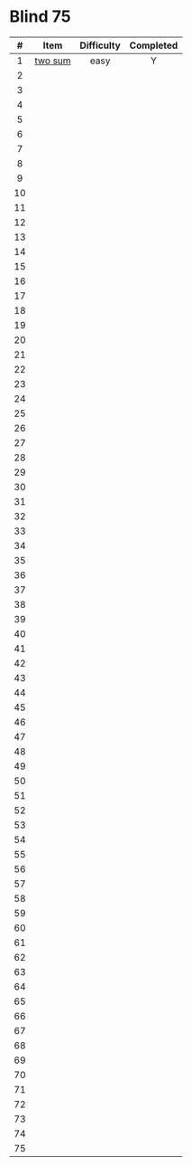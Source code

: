 # Blind 75 

| #  | Item | Difficulty | Completed |
|:----:|:------------------:|:------------:|:-----------:|
| 1  | [two sum](https://leetcode.com/problems/two-sum/)      | easy         |   Y        |
| 2  |      |            |           |
| 3  |      |            |           |
| 4  |      |            |           |
| 5  |      |            |           |
| 6  |      |            |           |
| 7  |      |            |           |
| 8  |      |            |           |
| 9  |      |            |           |
| 10 |      |            |           |
| 11 |      |            |           |
| 12 |      |            |           |
| 13 |      |            |           |
| 14 |      |            |           |
| 15 |      |            |           |
| 16 |      |            |           |
| 17 |      |            |           |
| 18 |      |            |           |
| 19 |      |            |           |
| 20 |      |            |           |
| 21 |      |            |           |
| 22 |      |            |           |
| 23 |      |            |           |
| 24 |      |            |           |
| 25 |      |            |           |
| 26 |      |            |           |
| 27 |      |            |           |
| 28 |      |            |           |
| 29 |      |            |           |
| 30 |      |            |           |
| 31 |      |            |           |
| 32 |      |            |           |
| 33 |      |            |           |
| 34 |      |            |           |
| 35 |      |            |           |
| 36 |      |            |           |
| 37 |      |            |           |
| 38 |      |            |           |
| 39 |      |            |           |
| 40 |      |            |           |
| 41 |      |            |           |
| 42 |      |            |           |
| 43 |      |            |           |
| 44 |      |            |           |
| 45 |      |            |           |
| 46 |      |            |           |
| 47 |      |            |           |
| 48 |      |            |           |
| 49 |      |            |           |
| 50 |      |            |           |
| 51 |      |            |           |
| 52 |      |            |           |
| 53 |      |            |           |
| 54 |      |            |           |
| 55 |      |            |           |
| 56 |      |            |           |
| 57 |      |            |           |
| 58 |      |            |           |
| 59 |      |            |           |
| 60 |      |            |           |
| 61 |      |            |           |
| 62 |      |            |           |
| 63 |      |            |           |
| 64 |      |            |           |
| 65 |      |            |           |
| 66 |      |            |           |
| 67 |      |            |           |
| 68 |      |            |           |
| 69 |      |            |           |
| 70 |      |            |           |
| 71 |      |            |           |
| 72 |      |            |           |
| 73 |      |            |           |
| 74 |      |            |           |
| 75 |      |            |           |
